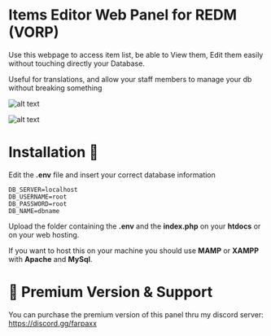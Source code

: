 
# Items Editor Web Panel for REDM (VORP)

Use this webpage to access item list, be able to View them, Edit them easily without touching directly your Database.

Useful for translations, and allow your staff members to manage your db without breaking something

![alt text](https://i.imgur.com/ceM1PeR.png)

![alt text](https://i.imgur.com/nAIciA3.png)

# Installation 📖

Edit the **.env** file and insert your correct database information

```
DB_SERVER=localhost
DB_USERNAME=root
DB_PASSWORD=root
DB_NAME=dbname
```

Upload the folder containing the **.env** and the **index.php** on your **htdocs** or on your web hosting.

If you want to host this on your machine you should use **MAMP** or **XAMPP** with **Apache** and  **MySql**.

# 💎 Premium Version & Support
You can purchase the premium version of this panel thru my discord server: https://discord.gg/farpaxx
